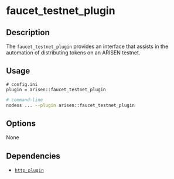 # faucet_testnet_plugin

## Description

The `faucet_testnet_plugin` provides an interface that assists in the automation of distributing tokens on an ARISEN testnet.

## Usage

```console
# config.ini
plugin = arisen::faucet_testnet_plugin
```
```sh
# command-line
nodeos ... --plugin arisen::faucet_testnet_plugin
```

## Options

None

## Dependencies

* [`http_plugin`](../http_plugin/index.md)
